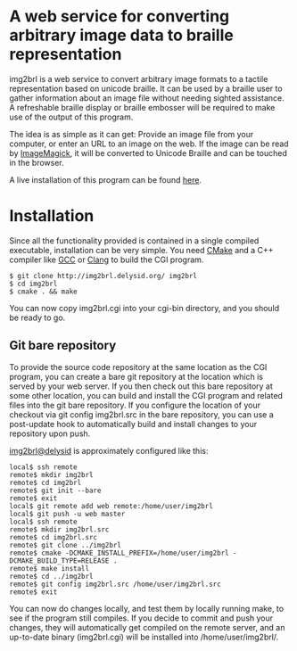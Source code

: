 # A web service for converting arbitrary image data to braille representation

img2brl is a web service to convert arbitrary image formats to a tactile
representation based on unicode braille.  It can be used by a braille user
to gather information about an image file without needing sighted assistance.
A refreshable braille display or braille embosser will be required to make
use of the output of this program.

The idea is as simple as it can get: Provide an image file from your computer,
or enter an URL to an image on the web.  If the image can be read by
[ImageMagick](http://imagemagick.org/), it will be converted to Unicode Braille
and can be touched in the browser.

A live installation of this program can be found [here](http://img2brl.delysid.org/).

# Installation

Since all the functionality provided is contained in a single compiled
executable, installation can be very simple.  You need
[CMake](http://cmake.org/) and a C++ compiler like [GCC](http://gcc.gnu.org/)
or [Clang](http://clang.llvm.org/) to build the CGI program.

    $ git clone http://img2brl.delysid.org/ img2brl
    $ cd img2brl
    $ cmake . && make

You can now copy img2brl.cgi into your cgi-bin directory, and you should be
ready to go.

## Git bare repository

To provide the source code repository at the same location as the CGI program,
you can create a bare git repository at the location which is served by your
web server.  If you then check out this bare repository at some other location,
you can build and install the CGI program and related files into the git
bare repository.  If you configure the location of your checkout via
git config img2brl.src in the bare repository, you can use a post-update
hook to automatically build and install changes to your repository upon push.

[img2brl@delysid](img2brl.delysid.org/) is approximately configured like this:

    local$ ssh remote
    remote$ mkdir img2brl
    remote$ cd img2brl
    remote$ git init --bare
    remote$ exit
    local$ git remote add web remote:/home/user/img2brl
    local$ git push -u web master
    local$ ssh remote
    remote$ mkdir img2brl.src
    remote$ cd img2brl.src
    remote$ git clone ../img2brl
    remote$ cmake -DCMAKE_INSTALL_PREFIX=/home/user/img2brl -DCMAKE_BUILD_TYPE=RELEASE .
    remote$ make install
    remote$ cd ../img2brl
    remote$ git config img2brl.src /home/user/img2brl.src
    remote$ exit

You can now do changes locally, and test them by locally running make, to
see if the program still compiles.  If you decide to commit and push your
changes, they will automatically get compiled on the remote server, and an
up-to-date binary (img2brl.cgi) will be installed into /home/user/img2brl/.

